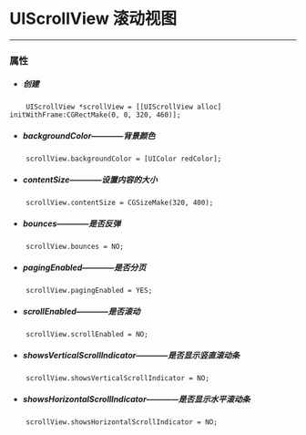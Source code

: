 # UIScrollView 滚动视图
***
### 属性
- ##### 创建
```
    UIScrollView *scrollView = [[UIScrollView alloc] initWithFrame:CGRectMake(0, 0, 320, 460)];
```

- ##### backgroundColor————背景颜色
```
    scrollView.backgroundColor = [UIColor redColor];
```

- ##### contentSize————设置内容的大小
```
    scrollView.contentSize = CGSizeMake(320, 400);
```

- ##### bounces————是否反弹
```
    scrollView.bounces = NO;
```

- ##### pagingEnabled————是否分页
```
    scrollView.pagingEnabled = YES;
```

- ##### scrollEnabled————是否滚动
```
    scrollView.scrollEnabled = NO;
```

- ##### showsVerticalScrollIndicator————是否显示竖直滚动条
```
    scrollView.showsVerticalScrollIndicator = NO;
```

- ##### showsHorizontalScrollIndicator————是否显示水平滚动条
```
    scrollView.showsHorizontalScrollIndicator = NO;
```

